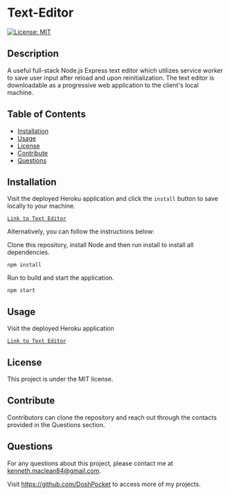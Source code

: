 # Text-Editor

[![License: MIT](https://img.shields.io/badge/License-MIT-yellow.svg)](https://opensource.org/licenses/MIT)

## Description

A useful full-stack Node.js Express text editor which utilizes service worker to save user input after reload and upon reinitialization. The text editor is downloadable as a progressive web application to the client's local machine.

## Table of Contents

- [Installation](#installation)
- [Usage](#usage)
- [License](#license)
- [Contribute](#contribute)
- [Questions](#questions)

## Installation

Visit the deployed Heroku application and click the `install` button to save locally to your machine.

[`Link to Text Editor`](https://text-editor-ken.herokuapp.com/)

Alternatively, you can follow the instructions below:

Clone this repository, install Node and then run install to install all dependencies.

`npm install`

Run to build and start the application.

`npm start`

## Usage

Visit the deployed Heroku application

[`Link to Text Editor`](https://text-editor-ken.herokuapp.com/)

## License

This project is under the MIT license.

## Contribute

Contributors can clone the repository and reach out through the contacts provided in the Questions section.

## Questions

  For any questions about this project, please contact me at kenneth.maclean84@gmail.com. 

  Visit https://github.com/DoshPocket to access more of my projects.